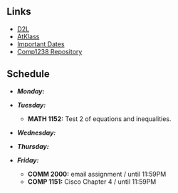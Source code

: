 ## Links
- [D2L](https://learn.georgebrown.ca)
- [AtKlass](https://app.atklass.com)
- [Important Dates](https://www.georgebrown.ca/current-students/important-dates?term=27246&category=131)
- [Comp1238 Repository](comp1238.md)

## Schedule
- ***Monday:***

- ***Tuesday:***
    - **MATH 1152:** Test 2 of equations and inequalities.

- ***Wednesday:***

- ***Thursday:***

- ***Friday:***
    - **COMM 2000:** email assignment / until 11:59PM
    - **COMP 1151:** Cisco Chapter 4 / until 11:59PM